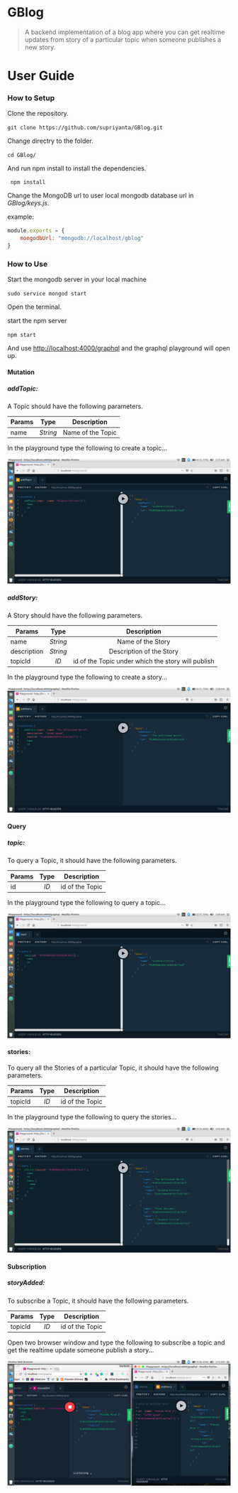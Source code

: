 # GBlog
>A backend implementation of a blog app where you can get realtime updates from story of a particular topic when someone publishes a new story.

# User Guide

### How to Setup

Clone the repository.

`git clone https://github.com/supriyanta/GBlog.git`

Change directry to the folder.

`cd GBlog/`

And run npm install to install the dependencies.

```
 npm install
```

Change the MongoDB url to user local mongodb database url in *GBlog/keys.js*.

example:
```javascript
module.exports = {
    mongodbUrl: "mongodb://localhost/gblog"
}
```

### How to Use

Start the mongodb server in your local machine

`sudo service mongod start`

Open the terminal.

start the npm server 

`npm start`

And use [http://localhost:4000/graphql](http://localhost:4000/graphql) and the graphql playground will open up.

#### Mutation

##### addTopic:

A Topic should have the following parameters.

| Params        | Type          | Description  |
| ------------- |:-------------:| :-----:|
| name      | *String* | Name of the Topic |

In the playground type the following to create a topic...

![addTopic](./images/mutation_addTopic.png "addTopic Mutation")

##### addStory:

A Story should have the following parameters.

| Params        | Type          | Description  |
| ------------- |:-------------:| :-----:|
| name      | *String* | Name of the Story |
| description  | *String* | Description of the Story |
| topicId      | *ID* | id of the Topic under which the story will publish |

In the playground type the following to create a story...

![addStory](./images/mutation_addStory.png "addStory Mutation")

#### Query

##### topic:

To query a Topic, it should have the following parameters.

| Params        | Type          | Description  |
| ------------- |:-------------:| :-----:|
| id      | *ID* | id of the Topic |

In the playground type the following to query a topic...

![topic](./images/query_topic.png "topic Query")

#### stories:

To query all the Stories of a particular Topic, it should have the following parameters.

| Params        | Type          | Description  |
| ------------- |:-------------:| :-----:|
| topicId      | *ID* | id of the Topic |

In the playground type the following to query the stories...

![stories](./images/query_stories.png "stories Query")

#### Subscription

##### storyAdded:

To subscribe a Topic, it should have the following parameters.

| Params        | Type          | Description  |
| ------------- |:-------------:| :-----:|
| topicId      | *ID* | id of the Topic |

Open two browser window and type the following to subscribe a topic and get the realtime update someone publish a story...

![storyAdded](./images/subscription_storyAdded.png "storyAdded subscribe")
